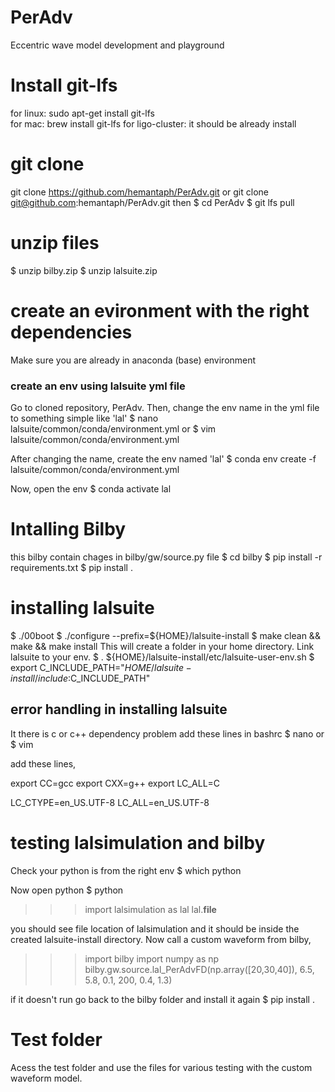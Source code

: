 # PerAdv
Eccentric wave model development and playground

# Install git-lfs
for linux: sudo apt-get install git-lfs \
for mac: brew install git-lfs
for ligo-cluster: it should be already install

# git clone 
git clone https://github.com/hemantaph/PerAdv.git
or 
git clone git@github.com:hemantaph/PerAdv.git
then
$ cd PerAdv
$ git lfs pull

# unzip files
$ unzip bilby.zip
$ unzip lalsuite.zip

# create an evironment with the right dependencies
Make sure you are already in anaconda (base) environment
### create an env using lalsuite yml file
Go to cloned repository, PerAdv. Then, change the env name in the yml file to something simple like 'lal' 
$ nano lalsuite/common/conda/environment.yml
or 
$ vim lalsuite/common/conda/environment.yml

After changing the name, create the env named 'lal'
$ conda env create -f lalsuite/common/conda/environment.yml

Now, open the env
$ conda activate lal

# Intalling Bilby
this bilby contain chages in bilby/gw/source.py file
$ cd bilby 
$ pip install -r requirements.txt
$ pip install .

# installing lalsuite
$ ./00boot
$ ./configure --prefix=${HOME}/lalsuite-install 
$ make clean && make && make install
This will create a folder in your home directory. Link lalsuite to your env.
$ . ${HOME}/lalsuite-install/etc/lalsuite-user-env.sh
$ export C_INCLUDE_PATH="${HOME}/lalsuite-install/include:$C_INCLUDE_PATH"

## error handling in installing lalsuite
It there is c or c++ dependency problem add these lines in bashrc
$ nano 
or 
$ vim 

add these lines,

export CC=gcc
export CXX=g++
export LC_ALL=C

LC_CTYPE=en_US.UTF-8
LC_ALL=en_US.UTF-8

# testing lalsimulation and bilby
Check your python is from the right env
$ which python

Now open python 
$ python
>>> import lalsimulation as lal
>>> lal.__file__

you should see file location of lalsimulation and it should be inside the created lalsuite-install directory.
Now call a custom waveform from bilby, 
>>> import bilby
>>> import numpy as np
>>> bilby.gw.source.lal_PerAdvFD(np.array([20,30,40]), 6.5, 5.8, 0.1, 200, 0.4, 1.3)

if it doesn't run go back to the bilby folder and install it again
$ pip install .

# Test folder
Acess the test folder and use the files for various testing with the custom waveform model.




